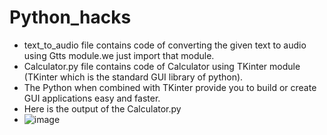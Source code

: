 # Python_hacks
* text_to_audio file contains code of converting the given text to audio using Gtts module.we just import that module.
* Calculator.py file contains code of Calculator using TKinter module (TKinter which is the standard GUI library of python).
* The Python when combined with TKinter provide you to build or create GUI applications easy and faster.
* Here is the output of the Calculator.py
* ![image](https://github.com/kl2000032271/Python_hacks/assets/100039506/c6457a5d-3cef-4bbe-8a81-496fc28eb91d)

